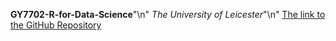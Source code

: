 **GY7702-R-for-Data-Science**"\n"
_The University of Leicester_"\n"
[The link to the GitHub Repository](https://github.com/gowthamnallathambi/GY7702-R_for_Data_Science.git)